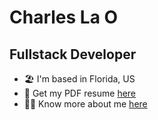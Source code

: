 Charles La O
================================

## Fullstack Developer

* 🏖️   I'm based in Florida, US
* 💼   Get my PDF resume [here](https://charleslaot.github.io/charleslaot/assets/resume.pdf)
* 👨‍💻   Know more about me [here](https://charleslaot.com)
